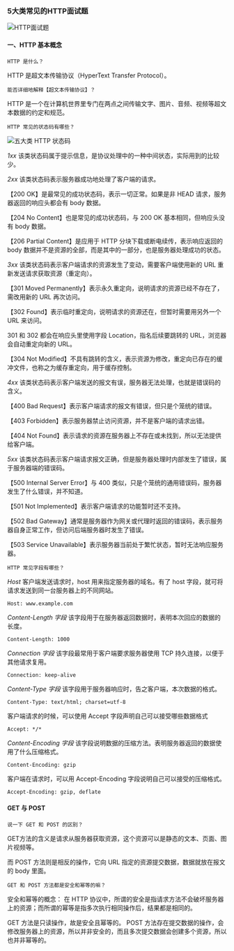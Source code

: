### 5大类常见的HTTP面试题

![HTTP面试题](https://upload-images.jianshu.io/upload_images/9278575-ed885c4554f3ccf1.png?imageMogr2/auto-orient/strip%7CimageView2/2/w/1240)

#### 一、HTTP 基本概念

```text
HTTP 是什么？
```

HTTP 是超文本传输协议（HyperText Transfer Protocol）。

```text
能否详细地解释【超文本传输协议】？
```

HTTP 是一个在计算机世界里专门在两点之间传输文字、图片、音频、视频等超文本数据的约定和规范。

```text
HTTP 常见的状态码有哪些？
```

![五大类 HTTP 状态码](https://upload-images.jianshu.io/upload_images/9278575-54216c05de054267.png?imageMogr2/auto-orient/strip%7CimageView2/2/w/1240)

*1xx*
该类状态码属于提示信息，是协议处理中的一种中间状态，实际用到的比较少。

*2xx*
该类状态码表示服务器成功地处理了客户端的请求。

【200 OK】是最常见的成功状态码，表示一切正常。如果是非 HEAD 请求，服务器返回的响应头都会有 body 数据。

【204 No Content】也是常见的成功状态码，与 200 OK 基本相同，但响应头没有 body 数据。

【206 Partial Content】是应用于 HTTP 分块下载或断电续传，表示响应返回的 body 数据并不是资源的全部，而是其中的一部分，也是服务器处理成功的状态。

*3xx*
该类状态码表示客户端请求的资源发生了变动，需要客户端使用新的 URL 重新发送请求获取资源（重定向）。

【301 Moved Permanently】表示永久重定向，说明请求的资源已经不存在了，需改用新的 URL 再次访问。

【302 Found】表示临时重定向，说明请求的资源还在，但暂时需要用另外一个 URL 来访问。

301 和 302 都会在响应头里使用字段 Location，指名后续要跳转的 URL，浏览器会自动重定向新的 URL。

【304 Not Modified】不具有跳转的含义，表示资源为修改，重定向已存在的缓冲文件，也称之为缓存重定向，用于缓存控制。

*4xx*
该类状态码表示客户端发送的报文有误，服务器无法处理，也就是错误码的含义。

【400 Bad Request】表示客户端请求的报文有错误，但只是个笼统的错误。

【403 Forbidden】表示服务器禁止访问资源，并不是客户端的请求出错。

【404 Not Found】表示请求的资源在服务器上不存在或未找到，所以无法提供给客户端。

*5xx*
该类状态码表示客户端请求报文正确，但是服务器处理时内部发生了错误，属于服务器端的错误码。

【500 Internal Server Error】与 400 类似，只是个笼统的通用错误码，服务器发生了什么错误，并不知道。

【501 Not Implemented】表示客户端请求的功能暂时还不支持。

【502 Bad Gateway】通常是服务器作为网关或代理时返回的错误码，表示服务器自身正常工作，但访问后端服务器时发生了错误。

【503 Service Unavailable】表示服务器当前处于繁忙状态，暂时无法响应服务器。

```text
HTTP 常见字段有哪些？
```

*Host*
客户端发送请求时，host 用来指定服务器的域名。有了 host 字段，就可将请求发送到同一台服务器上的不同网站。

```http
Host: www.example.com
```

*Content-Length 字段*
该字段用于在服务器返回数据时，表明本次回应的数据的长度。

```http
Content-Length: 1000
```

*Connection 字段*
该字段最常用于客户端要求服务器使用 TCP 持久连接，以便于其他请求复用。

```http
Connection: keep-alive
```

*Content-Type 字段*
该字段用于服务器响应时，告之客户端，本次数据的格式。

```http
Content-Type: text/html; charset=utf-8
```

客户端请求的时候，可以使用 Accept 字段声明自己可以接受哪些数据格式

```http
Accept: */*
```

*Content-Encoding 字段*
该字段说明数据的压缩方法。表明服务器返回的数据使用了什么压缩格式。

```http
Content-Encoding: gzip
```

客户端在请求时，可以用 Accept-Encoding 字段说明自己可以接受的压缩格式。

```http
Accept-Encoding: gzip, deflate
```

#### GET 与 POST

```text
说一下 GET 和 POST 的区别？
```

GET方法的含义是请求从服务器获取资源，这个资源可以是静态的文本、页面、图片视频等。

而 POST 方法则是相反的操作，它向 URL 指定的资源提交数据，数据就放在报文的 body 里面。

```text
GET 和 POST 方法都是安全和幂等的嘛？
```

安全和幂等的概念：
在 HTTP 协议中，所谓的安全是指请求方法不会破坏服务器上的资源；而所谓的幂等是指多次执行相同操作后，结果都是相同的。

GET 方法是只读操作，故是安全且幂等的。
POST 方法存在提交数据的操作，会修改服务器上的资源，所以并非安全的，而且多次提交数据会创建多个资源，所以也并非幂等的。
